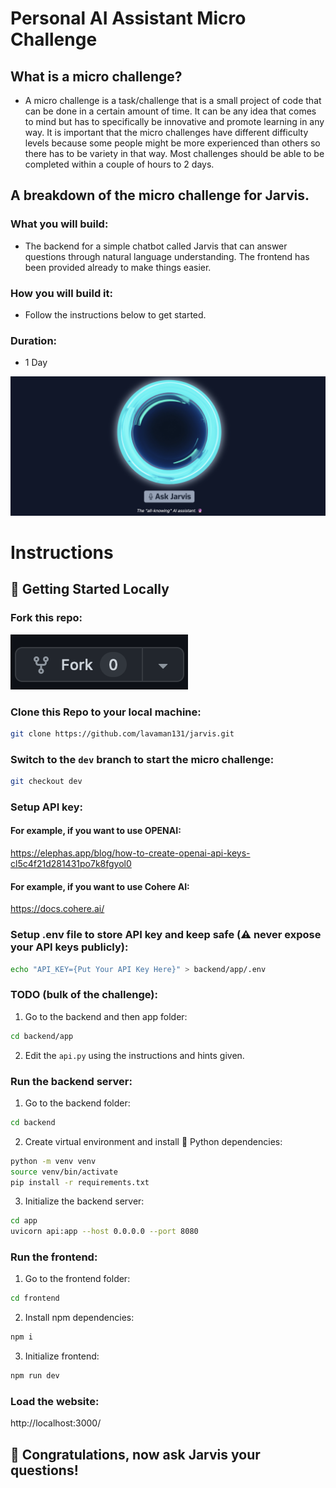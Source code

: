 # Personal AI Assistant Micro Challenge
## What is a micro challenge?
- A micro challenge is a task/challenge that is a small project of code that can be done in a certain amount of time. It can be any idea that comes to mind but has to specifically be innovative and promote learning in any way. It is important that the micro challenges have different difficulty levels because some people might be more experienced than others so there has to be variety in that way. Most challenges should be able to be completed within a couple of hours to 2 days.
## A breakdown of the micro challenge for Jarvis.
### What you will build:
- The backend for a simple chatbot called Jarvis that can answer questions through natural language understanding. The frontend has been provided already to make things easier.
### How you will build it:
- Follow the instructions below to get started.
### Duration:
- 1 Day
  
![](/images/jarvis.png)

# Instructions
## 🚀 Getting Started Locally 
### Fork this repo:
![](/images/fork.png)
### Clone this Repo to your local machine:
```bash
git clone https://github.com/lavaman131/jarvis.git
```
### Switch to the `dev` branch to start the micro challenge:
```bash
git checkout dev
```
### Setup API key:
#### For example, if you want to use OPENAI:
https://elephas.app/blog/how-to-create-openai-api-keys-cl5c4f21d281431po7k8fgyol0

#### For example, if you want to use Cohere AI:
https://docs.cohere.ai/

### Setup .env file to store API key and keep safe (⚠️ never expose your API keys publicly):
```bash
echo "API_KEY={Put Your API Key Here}" > backend/app/.env
```
### TODO (bulk of the challenge):
1. Go to the backend and then app folder:
```bash
cd backend/app
```
2. Edit the `api.py` using the instructions and hints given.

### Run the backend server:
1. Go to the backend folder:
```bash
cd backend
```
2. Create virtual environment and install 🐍 Python dependencies:
```bash
python -m venv venv
source venv/bin/activate
pip install -r requirements.txt
```
3. Initialize the backend server:
```bash
cd app
uvicorn api:app --host 0.0.0.0 --port 8080
```
### Run the frontend:
1. Go to the frontend folder:
```bash
cd frontend
```
2. Install npm dependencies:
```bash
npm i
```
3. Initialize frontend:
```bash
npm run dev
```
### Load the website:
http://localhost:3000/

## 🎉 Congratulations, now ask Jarvis your questions!